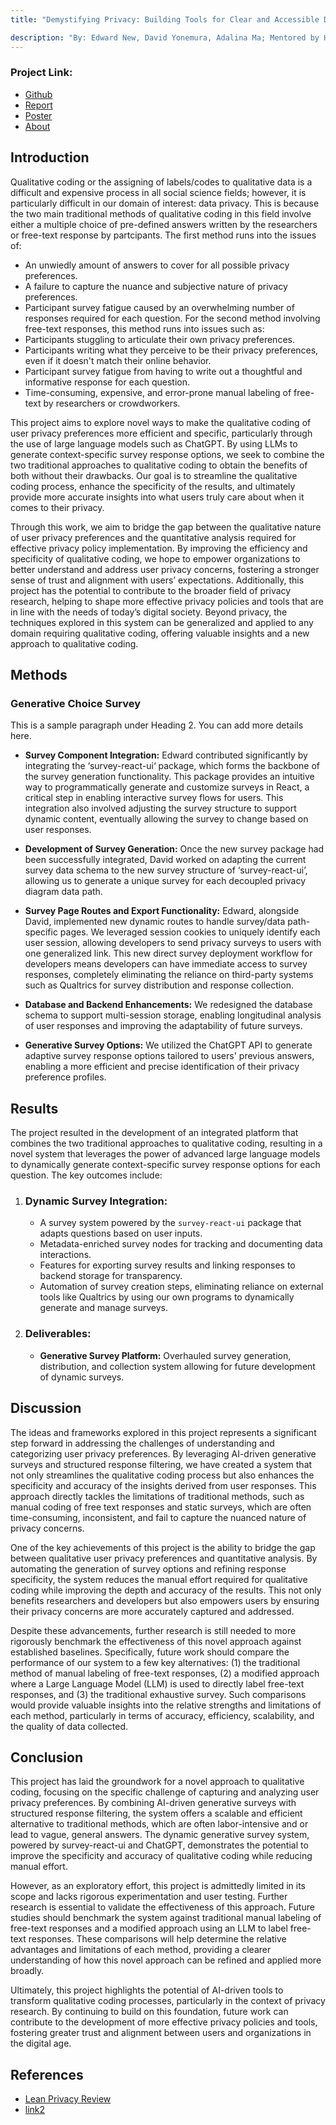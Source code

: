 ```yaml
---
title: "Demystifying Privacy: Building Tools for Clear and Accessible Data Security Practices"

description: "By: Edward New, David Yonemura, Adalina Ma; Mentored by Haojian Jin"
---
```


### Project Link:

-   [Github](https://github.com/DataSmithLab/PrIDE-web/tree/survey)
-   [Report](https://github.com/DataSmithLab/PrIDE-web/tree/survey)
-   [Poster](https://github.com/DataSmithLab/PrIDE-web/tree/survey)
-   [About](https://github.com/DataSmithLab/PrIDE-web/tree/survey)

## Introduction

Qualitative coding or the assigning of labels/codes to qualitative data is a difficult and expensive process in all social science fields; however, it is particularly difficult in our domain of interest: data privacy. This is because the two main traditional methods of qualitative coding in this field involve either a multiple choice of pre-defined answers written by the researchers or free-text response by partcipants. The first method runs into the issues of: 
- An unwiedly amount of answers to cover for all possible privacy preferences.
- A failure to capture the nuance and subjective nature of privacy preferences.
- Participant survey fatigue caused by an overwhelming number of responses required for each question.
For the second method involving free-text responses, this method runs into issues such as: 
- Participants stuggling to articulate their own privacy preferences. 
- Participants writing what they perceive to be their privacy preferences, even if it doesn't match their online behavior. 
- Participant survey fatigue from having to write out a thoughtful and informative response for each question. 
- Time-consuming, expensive, and error-prone manual labeling of free-text by researchers or crowdworkers. 

This project aims to explore novel ways to make the qualitative coding of user privacy preferences more efficient and specific, particularly through the use of large language models such as ChatGPT. By using LLMs to generate context-specific survey response options, we seek to combine the two traditional approaches to qualitative coding to obtain the benefits of both without their drawbacks. Our goal is to streamline the qualitative coding process, enhance the specificity of the results, and ultimately provide more accurate insights into what users truly care about when it comes to their privacy.

Through this work, we aim to bridge the gap between the qualitative nature of user privacy preferences and the quantitative analysis required for effective privacy policy implementation. By improving the efficiency and specificity of qualitative coding, we hope to empower organizations to better understand and address user privacy concerns, fostering a stronger sense of trust and alignment with users’ expectations. Additionally, this project has the potential to contribute to the broader field of privacy research, helping to shape more effective privacy policies and tools that are in line with the needs of today’s digital society. Beyond privacy, the techniques explored in this system can be generalized and applied to any domain requiring qualitative coding, offering valuable insights and a new approach to qualitative coding.

## Methods

### Generative Choice Survey

This is a sample paragraph under Heading 2. You can add more details here.

-   **Survey Component Integration:** Edward contributed significantly by integrating the ‘survey-react-ui‘ package, which forms the backbone of the survey generation functionality. This package provides an intuitive way to programmatically generate and customize surveys in React, a critical step in enabling interactive survey flows for users. This integration also involved adjusting the survey structure to support dynamic content, eventually allowing the survey to change based on user responses.

-   **Development of Survey Generation:** Once the new survey package had been successfully integrated, David worked on adapting the current survey data schema to the new survey structure of ‘survey-react-ui’, allowing us to generate a unique survey for each decoupled privacy diagram data path.

-   **Survey Page Routes and Export Functionality:** Edward, alongside David, implemented new dynamic routes to handle survey/data path-specific pages. We leveraged session cookies to uniquely identify each user session, allowing developers to send privacy surveys to users with one generalized link. This new direct survey deployment workflow for developers means developers can have immediate access to survey responses, completely eliminating the reliance on third-party systems such as Qualtrics for survey distribution and response collection.
-   **Database and Backend Enhancements:** We redesigned the database schema to support multi-session storage, enabling longitudinal analysis of user responses and improving the adaptability of future surveys.

-   **Generative Survey Options:** We utilized the ChatGPT API to generate adaptive survey response options tailored to users' previous answers, enabling a more efficient and precise identification of their privacy preference profiles.

## Results

The project resulted in the development of an integrated platform that combines the two traditional approaches to qualitative coding, resulting in a novel system that leverages the power of advanced large language models to dynamically generate context-specific survey response options for each question. The key outcomes include:

1. ### Dynamic Survey Integration:

    - A survey system powered by the `survey-react-ui` package that adapts questions based on user inputs.
    - Metadata-enriched survey nodes for tracking and documenting data interactions.
    - Features for exporting survey results and linking responses to backend storage for transparency.
    - Automation of survey creation steps, eliminating reliance on external tools like Qualtrics by using our own programs to dynamically generate and manage surveys.

2. ### Deliverables:

    - **Generative Survey Platform:** Overhauled survey generation, distribution, and collection system allowing for future development of dynamic surveys.

## Discussion

The ideas and frameworks explored in this project represents a significant step forward in addressing the challenges of understanding and categorizing user privacy preferences. By leveraging AI-driven generative surveys and structured response filtering, we have created a system that not only streamlines the qualitative coding process but also enhances the specificity and accuracy of the insights derived from user responses. This approach directly tackles the limitations of traditional methods, such as manual coding of free text responses and static surveys, which are often time-consuming, inconsistent, and fail to capture the nuanced nature of privacy concerns.

One of the key achievements of this project is the ability to bridge the gap between qualitative user privacy preferences and quantitative analysis. By automating the generation of survey options and refining response specificity, the system reduces the manual effort required for qualitative coding while improving the depth and accuracy of the results. This not only benefits researchers and developers but also empowers users by ensuring their privacy concerns are more accurately captured and addressed.

Despite these advancements, further research is still needed to more rigorously benchmark the effectiveness of this novel approach against established baselines. Specifically, future work should compare the performance of our system to a few key alternatives: (1) the traditional method of manual labeling of free-text responses, (2) a modified approach where a Large Language Model (LLM) is used to directly label free-text responses, and (3) the traditional exhaustive survey. Such comparisons would provide valuable insights into the relative strengths and limitations of each method, particularly in terms of accuracy, efficiency, scalability, and the quality of data collected.

## Conclusion

This project has laid the groundwork for a novel approach to qualitative coding, focusing on the specific challenge of capturing and analyzing user privacy preferences. By combining AI-driven generative surveys with structured response filtering, the system offers a scalable and efficient alternative to traditional methods, which are often labor-intensive and or lead to vague, general answers. The dynamic generative survey system, powered by survey-react-ui and ChatGPT, demonstrates the potential to improve the specificity and accuracy of qualitative coding while reducing manual effort.

However, as an exploratory effort, this project is admittedly limited in its scope and lacks rigorous experimentation and user testing. Further research is essential to validate the effectiveness of this approach. Future studies should benchmark the system against traditional manual labeling of free-text responses and a modified approach using an LLM to label free-text responses. These comparisons will help determine the relative advantages and limitations of each method, providing a clearer understanding of how this novel approach can be refined and applied more broadly.

Ultimately, this project highlights the potential of AI-driven tools to transform qualitative coding processes, particularly in the context of privacy research. By continuing to build on this foundation, future work can contribute to the development of more effective privacy policies and tools, fostering greater trust and alignment between users and organizations in the digital age.

## References

-   [Lean Privacy Review](https://www.haojianj.in/resource/pdf/LeanPrivacyReview.pdf)
-   [link2]()
